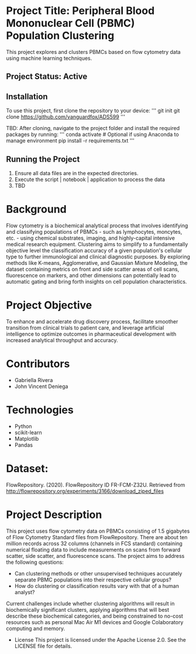 # Project Title: Peripheral Blood Mononuclear Cell (PBMC) Population Clustering

This project explores and clusters PBMCs based on flow cytometry data using machine learning techniques.

## Project Status: Active

## Installation

To use this project, first clone the repository to your device:
'''
git init
git clone https://github.com/vanguardfox/ADS599
'''

TBD: After cloning, navigate to the project folder and install the required packages by running:
'''
conda activate # Optional if using Anaconda to manage environment
pip install -r requirements.txt
'''

## Running the Project

1. Ensure all data files are in the expected directories.
2. Execute the script | notebook | application to process the data
3. TBD

# Background
Flow cytometry is a biochemical analytical process that involves identifying and classifying populations of PBMCs - such as lymphocytes, moncytes, etc. - using chemical substrates, imaging, and highly-capital intensive medical research equipment. Clustering aims to simplify to a fundamentally objective level the classification accuracy of a given population's cellular type to further immunological and clinical diagnostic purposes. By exploring methods like K-means, Agglomerative, and Gaussian Mixture Modeling, the dataset containing metrics on front and side scatter areas of cell scans, fluorescence on markers, and other dimensions can potentially lead to automatic gating and bring forth insights on cell population characteristics.

# Project Objective
To enhance and accelerate drug discovery process, facilitate smoother transition from clinical trials to patient care, and leverage artificial intelligence to optimize outcomes in pharmaceutical development with increased analytical throughput and accuracy.

# Contributors
* Gabriella Rivera
* John Vincent Deniega

# Technologies
* Python
* scikit-learn
* Matplotlib
* Pandas

# Dataset:
FlowRepository. (2020). FlowRepository ID FR-FCM-Z32U. Retrieved from http://flowrepository.org/experiments/3166/download_ziped_files

# Project Description
This project uses flow cytometry data on PBMCs consisting of 1.5 gigabytes of Flow Cytometry Standard files from FlowRepository. There are about ten million records across 32 columns (channels in FCS standard) containing numerical floating data to include measurements on scans from forward scatter, side scatter, and fluorescence scans. The project aims to address the following questions:
* Can clustering methods or other unsupervised techniques accurately separate PBMC populations into their respective cellular groups?
* How do clustering or classification results vary with that of a human analyst?

Current challenges include whether clustering algorithms will result in biochemically significant clusters, applying algorithms that will best describe these biochemical categories, and being constrained to no-cost resources such as personal Mac Air M1 devices and Google Colaboratory computing and memory.

* License
This project is licensed under the Apache License 2.0. See the LICENSE file for details.
